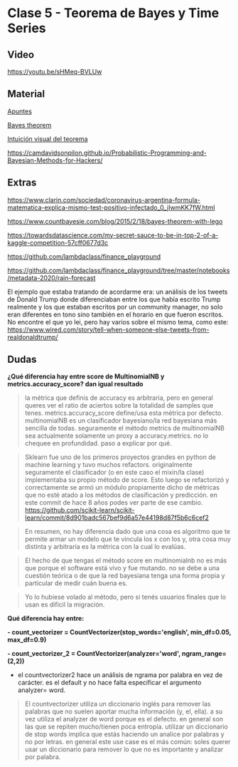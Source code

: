 # Clase 5 - Teorema de Bayes y Time Series

## Video
https://youtu.be/sHMeq-BVLUw

## Material
[Apuntes](https://github.com/lambdaclass/data_etudes/tree/master/clases/clase_5)

[Bayes theorem](https://www.youtube.com/watch?v=HZGCoVF3YvM)

[Intuición visual del teorema](https://www.skobelevs.ie/BayesTheorem/)

https://camdavidsonpilon.github.io/Probabilistic-Programming-and-Bayesian-Methods-for-Hackers/


## Extras
https://www.clarin.com/sociedad/coronavirus-argentina-formula-matematica-explica-mismo-test-positivo-infectado_0_jIwmKK7fW.html

https://www.countbayesie.com/blog/2015/2/18/bayes-theorem-with-lego

https://towardsdatascience.com/my-secret-sauce-to-be-in-top-2-of-a-kaggle-competition-57cff0677d3c


https://github.com/lambdaclass/finance_playground

https://github.com/lambdaclass/finance_playground/tree/master/notebooks/metadata-2020/rain-forecast

El ejemplo que estaba tratando de acordarme era: un análisis de los tweets de Donald Trump donde diferenciaban entre los que había escrito Trump realmente y los que estaban escritos por un community manager, no solo eran diferentes en tono sino también en el horario en que fueron escritos. No encontre el que yo lei, pero hay varios sobre el mismo tema, como este: https://www.wired.com/story/tell-when-someone-else-tweets-from-realdonaldtrump/

## Dudas
**¿Qué diferencia hay entre score de MultinomialNB y metrics.accuracy_score? dan igual resultado**
> la métrica que definis de accuracy es arbitraria, pero en general queres ver el ratio de aciertos sobre la totalidad de samples que tenes.
> metrics.accuracy_score define/usa esta métrica por defecto.
> multinomialNB es un clasificador bayesiano/la red bayesiana más sencilla de todas. seguramente el método metrics de multinomialNB sea actualmente solamente un proxy a accuracy.metrics. no lo chequee en profundidad. paso a explicar por qué.

> Sklearn fue uno de los primeros proyectos grandes en python de machine learning y tuvo muchos refactors. originalmente seguramente el clasificador (o en este caso el mixin/la clase) implementaba su propio método de score. Esto luego se refactorizó y correctamente se armó un módulo propiamente dicho de métricas que no esté atado a los métodos de clasificación y predicción. en este commit de hace 8 años podes ver parte de ese cambio. https://github.com/scikit-learn/scikit-learn/commit/8d901badc567bef9d6a57e44198d87f5b6c6cef2

> En resumen, no hay diferencia dado que una cosa es algoritmo que te permite armar un modelo que te vincula  los x con los y, otra cosa muy distinta y arbitraria es la métrica con la cual lo evalúas.

> El hecho de que tengas el método score en multinomialnb no es más que porque el software está vivo y fue mutando. no se debe a una cuestión teórica o de que la red bayesiana tenga una forma propia y particular de medir cuán buena es.

> Yo lo hubiese volado al método, pero si tenés usuarios finales que lo usan es difícil la migración.


**Qué diferencia hay entre:**

**- count_vectorizer = CountVectorizer(stop_words='english', min_df=0.05, max_df=0.9)**

**- count_vectorizer_2 = CountVectorizer(analyzer='word',  ngram_range=(2,2))**

- el countvectorizer2 hace un análisis de ngrama por palabra en vez de carácter. es el default y no hace falta especificar el argumento analyzer= word.

> El countvectorizer utiliza un diccionario inglés para remover las palabras que no suelen aportar mucha información  (y, el, ella). a su vez utiliza el analyzer de word porque es el defecto. en general son las que se repiten mucho/tienen poca entropía. utilizar un diccionario de stop words implica que estás haciendo un analice por palabras y no por letras. en general este use case es el más común: soles querer usar un diccionario para remover lo que no es importante y analizar por palabra.

